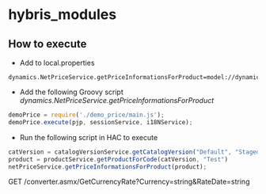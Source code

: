 # hybris_modules

## How to execute

- Add to local.properties
```
dynamics.NetPriceService.getPriceInformationsForProduct=model://dynamics.NetPriceService.getPriceInformationsForProduct
```
- Add the following Groovy script *dynamics.NetPriceService.getPriceInformationsForProduct*
```javascript
demoPrice = require('./demo_price/main.js');
demoPrice.execute(pjp, sessionService, i18NService);
```
- Run the following script in HAC to execute
```javascript
catVersion = catalogVersionService.getCatalogVersion("Default", "Staged")
product = productService.getProductForCode(catVersion, "Test")
netPriceService.getPriceInformationsForProduct(product);
```

GET /converter.asmx/GetCurrencyRate?Currency=string&RateDate=string